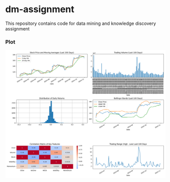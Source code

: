 # dm-assignment
This repository contains code for data mining and knowledge discovery assignment

### Plot
![plotted](plotted.png)